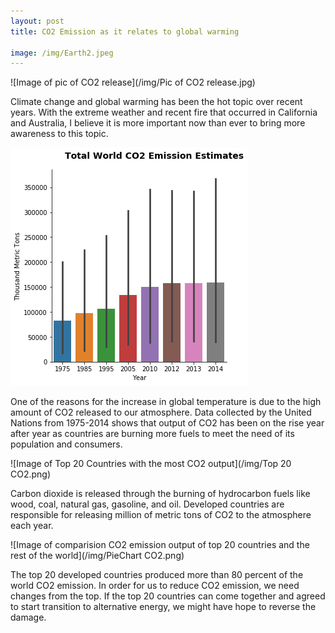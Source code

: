 ```yaml
---
layout: post
title: CO2 Emission as it relates to global warming

image: /img/Earth2.jpeg
---
```


![Image of pic of CO2 release](/img/Pic of CO2 release.jpg)



Climate change and global warming has been the hot topic over recent years. With the extreme weather and recent fire that occurred in California and Australia, I believe it is more important now than ever to bring more awareness to this topic. 

![Image of Total World CO2 Output](/img/TotalworldCO2.png)

One of the reasons for the increase in global temperature is due to the high amount of CO2 released to our atmosphere. Data collected by the United Nations from 1975-2014 shows that output of CO2 has been on the rise year after year as countries are burning more fuels to meet the need of its population and consumers. 

![Image of Top 20 Countries with the most CO2 output](/img/Top 20 CO2.png)

Carbon dioxide is released through the burning of hydrocarbon fuels like wood, coal, natural gas, gasoline, and oil. Developed countries are responsible for releasing million of metric tons of CO2 to the atmosphere each year. 

![Image of comparision CO2 emission output of top 20 countries and the rest of the world](/img/PieChart CO2.png)

The top 20 developed countries produced more than 80 percent of the world CO2 emission. In order for us to reduce CO2 emission, we need changes from the top. If the top 20 countries can come together and agreed to start transition to alternative energy, we might have hope to reverse the damage. 
